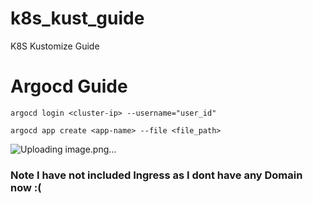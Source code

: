 # k8s_kust_guide
K8S Kustomize Guide 

# Argocd Guide

```
argocd login <cluster-ip> --username="user_id"
```

```
argocd app create <app-name> --file <file_path>
```

![Uploading image.png…]()


### Note I have not included Ingress as I dont have any Domain now :(
